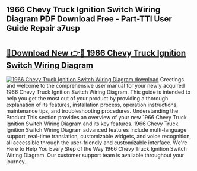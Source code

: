 ## 1966 Chevy Truck Ignition Switch Wiring Diagram PDF Download Free - Part-TTI User Guide Repair a7usp

# <h2><a href="http://dfmmffx.blite.top/?on=1966+Chevy+Truck+Ignition+Switch+Wiring+Diagram">🔗Download New 👉🔴 1966 Chevy Truck Ignition Switch Wiring Diagram</a></h2>

[![1966 Chevy Truck Ignition Switch Wiring Diagram download](https://i.imgur.com/lujVjoI.png)](http://dfmmffx.blite.top/?on=1966+Chevy+Truck+Ignition+Switch+Wiring+Diagram)
Greetings and welcome to the comprehensive user manual for your newly acquired 1966 Chevy Truck Ignition Switch Wiring Diagram. This guide is intended to help you get the most out of your product by providing a thorough explanation of its features, installation process, operation instructions, maintenance tips, and troubleshooting procedures. Understanding the Product This section provides an overview of your new 1966 Chevy Truck Ignition Switch Wiring Diagram and its key features. 1966 Chevy Truck Ignition Switch Wiring Diagram advanced features include multi-language support, real-time translation, customizable widgets, and voice recognition, all accessible through the user-friendly and customizable interface. We're Here to Help You Every Step of the Way 1966 Chevy Truck Ignition Switch Wiring Diagram. Our customer support team is available throughout your journey.
